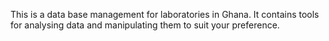 This is a data base management for laboratories in Ghana. It contains tools for analysing data and manipulating them to suit your preference.
